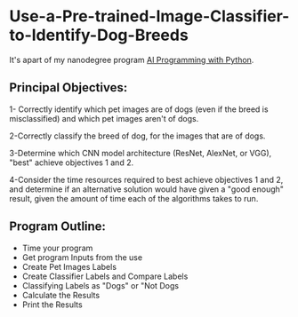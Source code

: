 # **Use-a-Pre-trained-Image-Classifier-to-Identify-Dog-Breeds**
It's apart of my nanodegree program [AI Programming with Python](https://www.udacity.com/course/ai-programming-python-nanodegree--nd089).
## **Principal Objectives:**
   1- Correctly identify which pet images are of dogs (even if the breed is misclassified) and which pet images aren't of dogs.

   2-Correctly classify the breed of dog, for the images that are of dogs.    

   3-Determine which CNN model architecture (ResNet, AlexNet, or VGG), "best" achieve objectives 1 and 2.

   4-Consider the time resources required to best achieve objectives 1 and 2, and determine if an alternative solution would have given a "good enough" result, given the amount of time each of the algorithms takes to run.
## **Program Outline:**
   - Time your program
   - Get program Inputs from the use
   - Create Pet Images Labels
   - Create Classifier Labels and Compare Labels
   - Classifying Labels as "Dogs" or "Not Dogs
   - Calculate the Results
   - Print the Results
